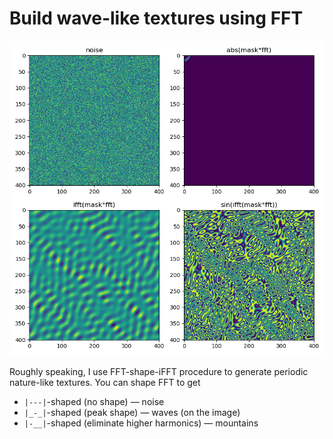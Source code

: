 # Build wave-like textures using FFT

![Texture example](mdm-2d.png)

Roughly speaking, I use FFT-shape-iFFT procedure to generate periodic nature-like textures. You can shape FFT to get

  - `|---|`-shaped (no shape) — noise
  - `|_-_|`-shaped (peak shape) — waves (on the image)
  - `|-__|`-shaped (eliminate higher harmonics) — mountains
